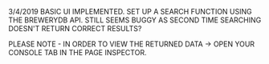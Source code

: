 3/4/2019
BASIC UI IMPLEMENTED.
SET UP A SEARCH FUNCTION USING THE BREWERYDB API. 
STILL SEEMS BUGGY AS SECOND TIME SEARCHING DOESN'T RETURN CORRECT RESULTS?

PLEASE NOTE - IN ORDER TO VIEW THE RETURNED DATA -> OPEN YOUR CONSOLE TAB IN THE PAGE INSPECTOR. 

